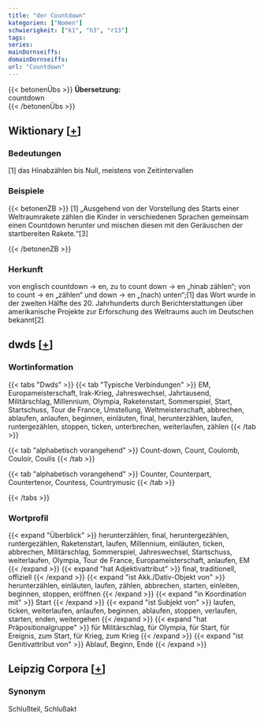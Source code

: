```yaml
---
title: "der Countdown"
kategorien: ["Nomen"]
schwierigkeit: ["k1", "h3", "r13"]
tags:
series:
mainDornseiffs:
domainDornseiffs:
url: "Countdown"
---
```


{{< betonenÜbs >}}
**Übersetzung:**  
countdown  
{{< /betonenÜbs >}}

## Wiktionary [[+](https://de.wiktionary.org/wiki/Countdown)]

### Bedeutungen
[1] das Hinabzählen bis Null, meistens von Zeitintervallen  

### Beispiele
{{< betonenZB >}}
[1] „Ausgehend von der Vorstellung des Starts einer Weltraumrakete zählen die Kinder in verschiedenen Sprachen gemeinsam einen Countdown herunter und mischen diesen mit den Geräuschen der startbereiten Rakete.“[3]  

{{< /betonenZB >}}
### Herkunft
von englisch countdown → en, zu to count down → en „hinab zählen“; von to count → en „zählen“ und down → en „(nach) unten“;[1] das Wort wurde in der zweiten Hälfte des 20. Jahrhunderts durch Berichterstattungen über amerikanische Projekte zur Erforschung des Weltraums auch im Deutschen bekannt[2]  



## dwds [[+](https://www.dwds.de/wb/Countdown)]

### Wortinformation
{{< tabs "Dwds" >}}
{{< tab "Typische Verbindungen" >}}
EM, Europameisterschaft, Irak-Krieg, Jahreswechsel, Jahrtausend, Militärschlag, Millennium, Olympia, Raketenstart, Sommerspiel, Start, Startschuss, Tour de France, Umstellung, Weltmeisterschaft, abbrechen, ablaufen, anlaufen, beginnen, einläuten, final, herunterzählen, laufen, runtergezählen, stoppen, ticken, unterbrechen, weiterlaufen, zählen
{{< /tab >}}

{{< tab "alphabetisch vorangehend" >}}
Count-down, Count, Coulomb, Couloir, Coulis
{{< /tab >}}

{{< tab "alphabetisch vorangehend" >}}
Counter, Counterpart, Countertenor, Countess, Countrymusic
{{< /tab >}}

{{< /tabs >}}

### Wortprofil
{{< expand "Überblick" >}} herunterzählen, final, heruntergezählen, runtergezählen, Raketenstart, laufen, Millennium, einläuten, ticken, abbrechen, Militärschlag, Sommerspiel, Jahreswechsel, Startschuss, weiterlaufen, Olympia, Tour de France, Europameisterschaft, anlaufen, EM {{< /expand >}}
{{< expand "hat Adjektivattribut" >}} final, traditionell, offiziell {{< /expand >}}
{{< expand "ist Akk./Dativ-Objekt von" >}} herunterzählen, einläuten, laufen, zählen, abbrechen, starten, einleiten, beginnen, stoppen, eröffnen {{< /expand >}}
{{< expand "in Koordination mit" >}} Start {{< /expand >}}
{{< expand "ist Subjekt von" >}} laufen, ticken, weiterlaufen, anlaufen, beginnen, ablaufen, stoppen, verlaufen, starten, enden, weitergehen {{< /expand >}}
{{< expand "hat Präpositionalgruppe" >}} für Militärschlag, für Olympia, für Start, für Ereignis, zum Start, für Krieg, zum Krieg {{< /expand >}}
{{< expand "ist Genitivattribut von" >}} Ablauf, Beginn, Ende {{< /expand >}}

## Leipzig Corpora [[+](https://corpora.uni-leipzig.de/en/res?word=Countdown&corpusId=deu_newscrawl-public_2018)]


### Synonym
Schlußteil, Schlußakt

